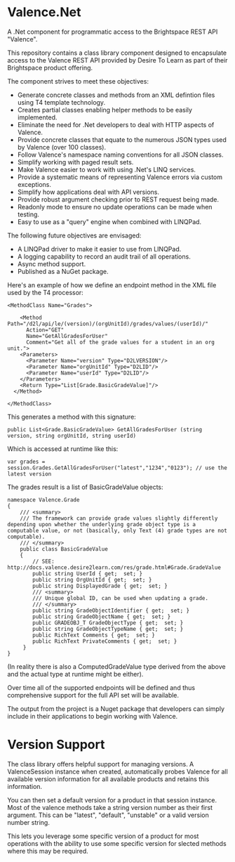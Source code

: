 # Valence.Net
A .Net component for programmatic access to the Brightspace REST API "Valence".

This repository contains a class library component designed to encapsulate access to the Valence REST API provided by Desire To Learn as part of their Brightspace product offering.

The component strives to meet these objectives:

* Generate concrete classes and methods from an XML defintion files using T4 template technology.
* Creates partial classes enabling helper methods to be easily implemented.
* Eliminate the need for .Net developers to deal with HTTP aspects of Valence.
* Provide concrete classes that equate to the numerous JSON types used by Valence (over 100 classes).
* Follow Valence's namespace naming conventions for all JSON classes.
* Simplify working with paged result sets.
* Make Valence easier to work with using .Net's LINQ services.
* Provide a systematic means of representing Valence errors via custom exceptions.
* Simplify how applications deal with API versions.
* Provide robust argument checking prior to REST request being made.
* Readonly mode to ensure no update operations can be made when testing.
* Easy to use as a "query" engine when combined with LINQPad.

The following future objectives are envisaged:

* A LINQPad driver to make it easier to use from LINQPad.
* A logging capability to record an audit trail of all operations.
* Async method support.
* Published as a NuGet package.

Here's an example of how we define an endpoint method in the XML file used by the T4 processor:

    <MethodClass Name="Grades">

        <Method Path="/d2l/api/le/(version)/(orgUnitId)/grades/values/(userId)/"
          Action="GET"
          Name="GetAllGradesForUser"
          Comment="Get all of the grade values for a student in an org unit.">
        <Parameters>
          <Parameter Name="version" Type="D2LVERSION"/>
          <Parameter Name="orgUnitId" Type="D2LID"/>
          <Parameter Name="userId" Type="D2LID"/>
        </Parameters>
        <Return Type="List[Grade.BasicGradeValue]"/>
      </Method>

    </MethodClass>

This generates a method with this signature:

    public List<Grade.BasicGradeValue> GetAllGradesForUser (string version, string orgUnitId, string userId) 

Which is accessed at runtime like this:

    var grades = session.Grades.GetAllGradesForUser("latest","1234","0123"); // use the latest version 
    
The grades result is a list of BasicGradeValue objects:

    namespace Valence.Grade
    {
        /// <summary>
        /// The framework can provide grade values slightly differently depending upon whether the underlying grade object type is a computable value, or not (basically, only Text (4) grade types are not computable).
        /// </summary>
        public class BasicGradeValue 
        {
            // SEE: http://docs.valence.desire2learn.com/res/grade.html#Grade.GradeValue
            public string UserId { get;  set; }
            public string OrgUnitId { get;  set; }
            public string DisplayedGrade { get;  set; }
            /// <summary>
            /// Unique global ID, can be used when updating a grade.
            /// </summary>
            public string GradeObjectIdentifier { get;  set; }
            public string GradeObjectName { get;  set; }
            public GRADEOBJ_T GradeObjectType { get;  set; }
            public string GradeObjectTypeName { get;  set; }
            public RichText Comments { get;  set; }
            public RichText PrivateComments { get;  set; }
         }
    }

(In reality there is also a ComputedGradeValue type derived from the above and the actual type at runtime might be either).

Over time all of the supported endpoints will be defined and thus comprehensive support for the full API set will be available.

The output from the project is a Nuget package that developers can simply include in their applications to begin working with Valence.

# Version Support

The class library offers helpful support for managing versions. A ValenceSession instance when created, automatically probes Valence for all available version information for all available products and retains this information.

You can then set a default version for a product in that session instance. Most of the valence methods take a string version number as their first argument. This can be "latest", "default", "unstable" or a valid version number string.

This lets you leverage some specific version of a product for most operations with the ability to use some specific version for slected methods where this may be required.

